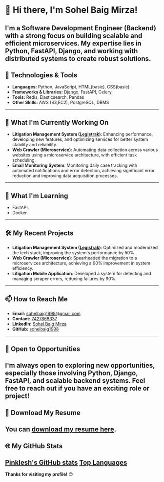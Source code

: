 # 👋 Hi there, I'm Sohel Baig Mirza!
I'm a Software Development Engineer (Backend) with a strong focus on building scalable and efficient microservices. My expertise lies in Python, FastAPI, Django, and working with distributed systems to create robust solutions.
---
## 🔧 Technologies & Tools
- **Languages:** Python, JavaScript, HTML(basic), CSS(basic) 
- **Frameworks & Libraries:** Django, FastAPI, Celery
- **Tools:** Redis, Elasticsearch, Pandas
- **Other Skills:** AWS (S3,EC2), PostgreSQL, DBMS
---
## 🚀 What I'm Currently Working On
- **Litigation Management System ([Legistrak](https://legistify.com/))**: Enhancing performance, developing new features, and optimizing services for better system stability and reliability.
- **Web Crawler (Microservice)**: Automating data collection across various websites using a microservice architecture, with efficient task scheduling.
- **Email Monitoring System**: Monitoring daily case tracking with automated notifications and error detection, achieving significant error reduction and improving data acquisition processes.
---
## 🌱 What I'm Learning
- FastAPI. 
- Docker.
  
---
## 🛠️ My Recent Projects
- **Litigation Management System ([Legistrak](https://legistify.com/))**: Optimized and modernized the tech stack, improving the system's performance by 50%.
- **Web Crawler (Microservice)**: Spearheaded the migration to a microservices architecture, achieving a 90% improvement in system efficiency.
- **Litigation Mobile Application**: Developed a system for detecting and managing scraper errors, reducing failures by 90%.
---
## 📫 How to Reach Me
- **Email:** [sohelbaig1998@gmail.com](mailto:sohelbaig1998@gmail.com)
- **Contact:** <a href="tel:+917427868337">7427868337</a>
- **LinkedIn:** [Sohel Baig Mirza](https://www.linkedin.com/in/sohel-baig-mirza-847402206/)
- **GitHub:** [sohelbaig1998](https://github.com/sohelbaig1998)
---
## 💼 Open to Opportunities
I'm always open to exploring new opportunities, especially those involving Python, Django, FastAPI, and scalable backend systems. Feel free to reach out if you have an exciting role or project!
---
## 📄 Download My Resume
You can <a href="https://drive.google.com/file/d/1TxO3sEqxx11C6w8_WcUU8PeVAqvPKZfE/view?usp=sharing" target="_blank">download my resume here</a>.
---
## 🌐 My GitHub Stats
[Pinklesh's GitHub stats](https://github-readme-stats.vercel.app/api?username=pinkleshparjapati&show_icons=true&theme=dark)
[Top Languages](https://github-readme-stats.vercel.app/api/top-langs/?username=pinkleshparjapati&layout=compact&theme=dark)
---
**Thanks for visiting my profile!** 😊
